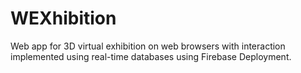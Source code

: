 # WEXhibition
Web app for 3D virtual exhibition on web browsers with interaction implemented using real-time databases using Firebase Deployment.
